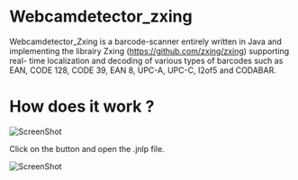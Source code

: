 # Webcamdetector_zxing

Webcamdetector_Zxing is a barcode-scanner entirely written in Java and implementing the librairy Zxing (https://github.com/zxing/zxing) supporting real- time localization and decoding of various types of barcodes such as EAN, CODE 128, CODE 39, EAN 8, UPC-A, UPC-C, I2of5 and CODABAR. 


# How does it work ?

![ScreenShot](https://raw.github.com/{Dallou}/webcamdetector_zxing/{master}/{Zxingbis/img/site.png})

Click on the button and open the .jnlp file.

![ScreenShot](https://raw.github.com/{Dallou}/webcamdetector_zxing/{master}/{Zxingbis/img/run.png})








